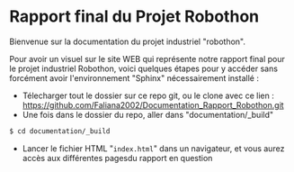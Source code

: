 # Rapport final du Projet Robothon

Bienvenue sur la documentation du projet industriel "robothon".

Pour avoir un visuel sur le site WEB qui représente notre rapport final pour le projet industriel Robothon, voici quelques étapes pour y accéder sans forcément avoir l'environnement "Sphinx" nécessairement installé :

- Télecharger tout le dossier sur ce repo git, ou le clone avec ce lien : <https://github.com/Faliana2002/Documentation_Rapport_Robothon.git> 
- Une fois dans le dossier du repo, aller dans "documentation/_build"

```bash
$ cd documentation/_build
```

- Lancer le fichier HTML "`index.html`" dans un navigateur, et vous aurez accès aux différentes pagesdu rapport en question